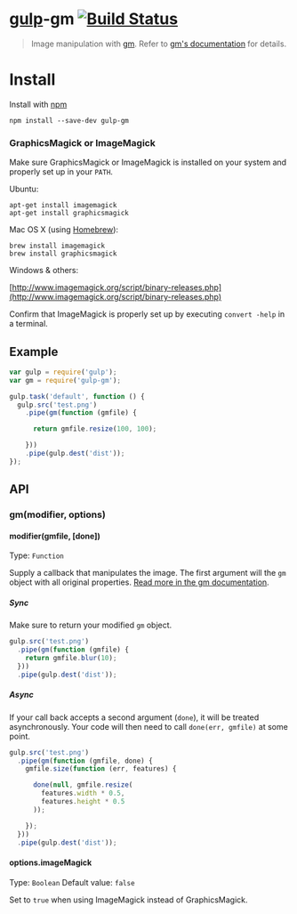 # [gulp](https://github.com/wearefractal/gulp)-gm [![Build Status](https://drone.io/github.com/scalableminds/gulp-gm/status.png)](https://drone.io/github.com/scalableminds/gulp-gm/latest)

> Image manipulation with [gm](https://github.com/aheckmann/gm). Refer to [gm's documentation]((http://aheckmann.github.io/gm/docs.html)) for details.


# Install

Install with [npm](https://npmjs.org/package/gulp-gm)

```
npm install --save-dev gulp-gm
```

### GraphicsMagick or ImageMagick
Make sure GraphicsMagick or ImageMagick is installed on your system and properly set up in your `PATH`.

Ubuntu:

```shell
apt-get install imagemagick
apt-get install graphicsmagick
```

Mac OS X (using [Homebrew](http://brew.sh/)):

```shell
brew install imagemagick
brew install graphicsmagick
```

Windows & others:

[http://www.imagemagick.org/script/binary-releases.php](http://www.imagemagick.org/script/binary-releases.php)

Confirm that ImageMagick is properly set up by executing `convert -help` in a terminal.


## Example

```js
var gulp = require('gulp');
var gm = require('gulp-gm');

gulp.task('default', function () {
  gulp.src('test.png')
    .pipe(gm(function (gmfile) {

      return gmfile.resize(100, 100);

    }))
    .pipe(gulp.dest('dist'));
});
```

## API

### gm(modifier, options)

#### modifier(gmfile, [done])

Type: `Function`

Supply a callback that manipulates the image. The first argument will the `gm` object with all original properties. [Read more in the gm documentation](http://aheckmann.github.io/gm/docs.html).

##### Sync
Make sure to return your modified `gm` object.

```js
gulp.src('test.png')
  .pipe(gm(function (gmfile) {
    return gmfile.blur(10);
  }))
  .pipe(gulp.dest('dist'));
```

##### Async
If your call back accepts a second argument (`done`), it will be treated asynchronously. Your code will then need to call `done(err, gmfile)` at some point.

```js
gulp.src('test.png')
  .pipe(gm(function (gmfile, done) {
    gmfile.size(function (err, features) {

      done(null, gmfile.resize(
        features.width * 0.5,
        features.height * 0.5
      ));

    });
  }))
  .pipe(gulp.dest('dist'));
```


#### options.imageMagick

Type: `Boolean`
Default value: `false`

Set to `true` when using ImageMagick instead of GraphicsMagick.

